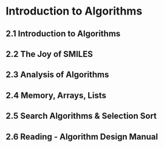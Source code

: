 # Introduction to Algorithms

## 2.1 Introduction to Algorithms

## 2.2 The Joy of SMILES

## 2.3 Analysis of Algorithms

## 2.4 Memory, Arrays, Lists

## 2.5 Search Algorithms & Selection Sort

## 2.6 Reading - Algorithm Design Manual
